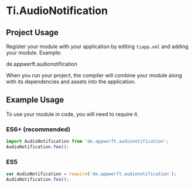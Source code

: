 # Ti.AudioNotification


## Project Usage

Register your module with your application by editing `tiapp.xml` and adding your module.
Example:

<modules>
  <module version="1.0.0">de.appwerft.audionotification</module>
</modules>

When you run your project, the compiler will combine your module along with its dependencies
and assets into the application.

## Example Usage

To use your module in code, you will need to require it.

### ES6+ (recommended)

```javascript
import AudioNotification from 'de.appwerft.audionotification';
AudioNotification.foo();
```

### ES5

```js
var AudioNotification = require('de.appwerft.audionotification');
AudioNotification.foo();
```

